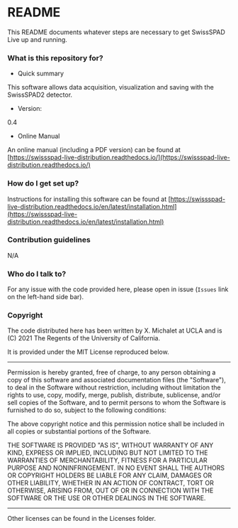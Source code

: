 # README #

This README documents whatever steps are necessary to get SwissSPAD Live up and running.

### What is this repository for? ###

* Quick summary

This software allows data acquisition, visualization and saving with the SwissSPAD2 detector.

* Version:

0.4

* Online Manual

An online manual (including a PDF version) can be found at [https://swissspad-live-distribution.readthedocs.io/](https://swissspad-live-distribution.readthedocs.io/)

### How do I get set up? ###

Instructions for installing this software can be found at [https://swissspad-live-distribution.readthedocs.io/en/latest/installation.html](https://swissspad-live-distribution.readthedocs.io/en/latest/installation.html)

### Contribution guidelines ###

N/A

### Who do I talk to? ###

For any issue with the code provided here, please open in issue (`Issues` link on the left-hand side bar). 

### Copyright ###

The code distributed here has been written by X. Michalet at UCLA and is (C) 2021 The Regents of the University of California.

It is provided under the MIT License reproduced below.

---

Permission is hereby granted, free of charge, to any person obtaining a copy of this software and associated documentation files (the "Software"), 
to deal in the Software without restriction, including without limitation the rights to use, copy, modify, merge, publish, distribute, sublicense, 
and/or sell copies of the Software, and to permit persons to whom the Software is furnished to do so, subject to the following conditions:

The above copyright notice and this permission notice shall be included in all copies or substantial portions of the Software.

THE SOFTWARE IS PROVIDED "AS IS", WITHOUT WARRANTY OF ANY KIND, EXPRESS OR IMPLIED, INCLUDING BUT NOT LIMITED TO THE WARRANTIES OF MERCHANTABILITY, 
FITNESS FOR A PARTICULAR PURPOSE AND NONINFRINGEMENT. IN NO EVENT SHALL THE AUTHORS OR COPYRIGHT HOLDERS BE LIABLE FOR ANY CLAIM, DAMAGES OR OTHER LIABILITY, 
WHETHER IN AN ACTION OF CONTRACT, TORT OR OTHERWISE, ARISING FROM, OUT OF OR IN CONNECTION WITH THE SOFTWARE OR THE USE OR OTHER DEALINGS IN THE SOFTWARE.

---

Other licenses can be found in the Licenses folder.